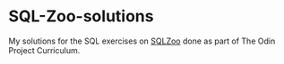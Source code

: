# SQL-Zoo-solutions
My solutions for the SQL exercises on [SQLZoo](https://sqlzoo.net/wiki/SQL_Tutorial) done as part of The Odin Project Curriculum.
